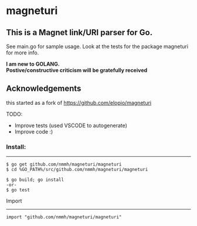# magneturi
## This is a Magnet link/URI parser for Go.

See main.go for sample usage.
Look at the tests for the package magneturi for more info.

**I am new to GOLANG.**  
**Postive/constructive criticism will be gratefully received**

## Acknowledgements  
this started as a fork of 
https://github.com/elopio/magneturi

TODO:
* Improve tests (used VSCODE to autogenerate)
* Improve code :)

### Install:  
____________
```
$ go get github.com/nmmh/magneturi/magneturi 
$ cd %GO_PATH%/src/github.com/nmmh/magneturi/magneturi

$ go build; go install
-or-
$ go test
```

Import 
____________
```
import "github.com/nmmh/magneturi/magneturi"
```